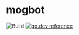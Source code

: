 # mogbot

![Build](https://github.com/ChrisMcDearman/mogbot/actions/workflows/go.yml/badge.svg) [![go.dev reference](https://img.shields.io/badge/go.dev-reference-007d9c?logo=go&logoColor=white&style=flat-square)](https://pkg.go.dev/github.com/ChrisMcDearman/mogbot)
